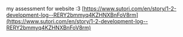 my assessment for website :3
[https://www.sutori.com/en/story/1-2-development-log--RERY2bmmyq4KZHNXBnFoV8rm](https://www.sutori.com/en/story/1-2-development-log--RERY2bmmyq4KZHNXBnFoV8rm)
